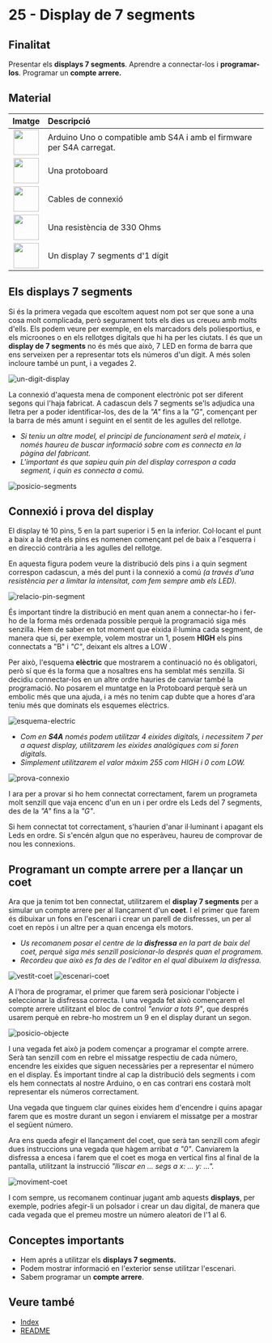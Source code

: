 # 25 - Display de 7 segments

## Finalitat

Presentar els **displays 7 segments**. Aprendre a connectar-los i **programar-los**. Programar un **compte arrere.**

## Material

|                                Imatge                                | Descripció                                                           |
| :------------------------------------------------------------------: | :------------------------------------------------------------------- |
|    <img src="./../mat_img/mat_unor3.png" width="50" height="50">     | Arduino Uno o compatible amb S4A i amb el firmware per S4A carregat. |
|  <img src="./../mat_img/mat_protoboard.png" width="50" height="50">  | Una protoboard                                                       |
|    <img src="./../mat_img/mat_dupont.png" width="50" height="50">    | Cables de connexió                                                   |
|   <img src="./../mat_img/mat_resis330.png" width="50" height="50">   | Una resistència de 330 Ohms                                          |
| <img src="./../mat_img/mat_display7seg.jpeg" width="50" height="50"> | Un display 7 segments d'1 dígit                                      |

## Els displays 7 segments

Si és la primera vegada que escoltem aquest nom pot ser que sone a una cosa molt complicada, però segurament tots els dies us creueu amb molts d'ells. Els podem veure per exemple, en els marcadors dels poliesportius, e els microones o en els rellotges digitals que hi ha per les ciutats. I és que un **display de 7 segments** no és més que això, 7 LED en forma de barra que ens serveixen per a representar tots els números d'un dígit. A més solen incloure també un punt, i a vegades 2.

![un-digit-display](Imatges/s4a_25_01.jpeg)

La connexió d'aquesta mena de component electrònic pot ser diferent segons qui l'haja fabricat. A cadascun dels 7 segments se'ls adjudica una lletra per a poder identificar-los, des de la _"A"_ fins a la _"G"_, començant per la barra de més amunt i seguint en el sentit de les
agulles del rellotge.

- _Si teniu un altre model, el principi de funcionament serà el mateix, i només haureu de buscar informació sobre com es connecta en la pàgina del fabricant._
- _L'important és que sapieu quin pin del display correspon a cada segment, i quin es connecta a comú._

![posicio-segments](Imatges/s4a_25_02.png)

## Connexió i prova del display

El display té 10 pins, 5 en la part superior i 5 en la inferior. Col·locant el punt a baix a la dreta els pins es nomenen començant pel de baix a l'esquerra i en direcció contrària a les agulles del rellotge.

En aquesta figura podem veure la distribució dels pins i a quin segment correspon cadascun, a més del punt i la connexió a comú _(a través d'una resistència per a limitar la intensitat, com fem sempre amb els LED)._

![relacio-pin-segment](Imatges/s4a_25_03.jpeg)

És important tindre la distribució en ment quan anem a connectar-ho i fer-ho de la forma més ordenada possible perquè la programació siga més senzilla. Hem de saber en tot moment que eixida il·lumina cada segment, de manera que si, per exemple, volem mostrar un 1, posem **HIGH** els pins connectats a "B" i _"C"_, deixant els altres a LOW .

Per això, l'esquema **elèctric** que mostrarem a continuació no és obligatori, però sí que és la forma que a nosaltres ens ha semblat més senzilla. Si decidiu connectar-los en un altre ordre hauries de canviar també la programació. No posarem el muntatge en la Protoboard perquè serà un embolic més que una ajuda, i a més no tenim cap dubte que a hores d'ara teniu més que dominats els esquemes elèctrics.

![esquema-electric](Imatges/s4a_25_04.png)

- _Com en **S4A** només podem utilitzar 4 eixides digitals, i necessitem 7 per a aquest display, utilitzarem les eixides analògiques com si foren digitals._
- _Simplement utilitzarem el valor màxim 255 com HIGH i 0 com LOW._

![prova-connexio](Imatges/s4a_25_05.png)

I ara per a provar si ho hem connectat correctament, farem un programeta molt senzill que vaja encenc d'un en un i per ordre els Leds del 7 segments, des de la _"A"_ fins a la _"G"_.

Si hem connectat tot correctament, s'haurien d'anar il·luminant i apagant els Leds en ordre. Si s'encén algun que no esperàveu, haureu de comprovar de nou les connexions.

## Programant un compte arrere per a llançar un coet

Ara que ja tenim tot ben connectat, utilitzarem el **display 7 segments** per a simular un compte arrere per al llançament d'un **coet**. I el primer que farem és dibuixar un fons en l'escenari i crear un parell de disfresses, un per al coet en repòs i un altre per a
quan encenga els motors.

- _Us recomanem posar el centre de la **disfressa** en la part de baix del coet, perquè siga més senzill posicionar-lo després quan el programem._
- _Recordeu que això es fa des de l'editor en el qual dibuixem la disfressa._

![vestit-coet](Imatges/s4a_25_06a.png)
![escenari-coet](Imatges/s4a_25_06b.png)

A l'hora de programar, el primer que farem serà posicionar l'objecte i seleccionar la disfressa correcta. I una vegada fet això començarem el compte arrere utilitzant el bloc de control _"enviar a tots 9"_, que després usarem perquè en rebre-ho mostrem un 9 en el display durant un
segon.

![posicio-objecte](Imatges/s4a_25_07.png)

I una vegada fet això ja podem començar a programar el compte arrere. Serà tan senzill com en rebre el missatge respectiu de cada número, encendre les eixides que siguen necessàries per a representar el número en el display. És important tindre al cap la distribució dels segments i
com els hem connectats al nostre Arduino, o en cas contrari ens costarà molt representar els números correctament.

Una vegada que tinguem clar quines eixides hem d'encendre i quins apagar farem que es mostre durant un segon i enviarem el missatge per a mostrar el següent número.

Ara ens queda afegir el llançament del coet, que serà tan senzill com afegir dues instruccions una vegada que hàgem arribat _a "0"_. Canviarem la disfressa a encesa i farem que el coet es moga en vertical fins al final de la pantalla, utilitzant la instrucció _"lliscar en ... segs a x: ... y: ..."._

![moviment-coet](Imatges/s4a_25_08.png)

I com sempre, us recomanem continuar jugant amb aquests **displays**, per exemple, podries afegir-li un polsador i crear un dau digital, de manera que cada vegada que el premeu mostre un número aleatori de l'1 al 6.

## Conceptes importants

- Hem aprés a utilitzar els **displays 7 segments.**
- Podem mostrar informació en l'exterior sense utilitzar l'escenari.
- Sabem programar un **compte arrere**.

## Veure també

- [Index](../Index.md)
- [README](../README.md)
